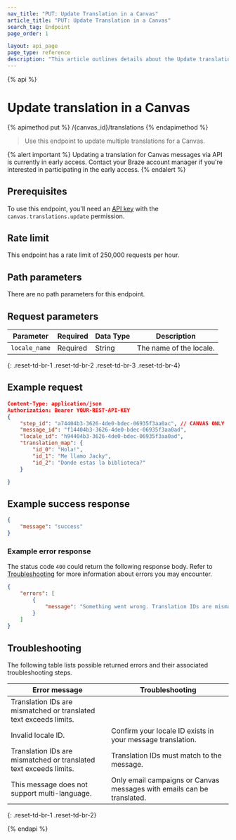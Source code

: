 ```yaml
---
nav_title: "PUT: Update Translation in a Canvas"
article_title: "PUT: Update Translation in a Canvas"
search_tag: Endpoint
page_order: 1

layout: api_page
page_type: reference
description: "This article outlines details about the Update translation in a Canvas endpoint."
---
```


{% api %}
# Update translation in a Canvas
{% apimethod put %}
/{canvas_id}/translations
{% endapimethod %}

> Use this endpoint to update multiple translations for a Canvas.

{% alert important %}
Updating a translation for Canvas messages via API is currently in early access. Contact your Braze account manager if you're interested in participating in the early access.
{% endalert %}

## Prerequisites

To use this endpoint, you'll need an [API key]({{site.baseurl}}/api/basics#rest-api-key/) with the `canvas.translations.update` permission.

## Rate limit

This endpoint has a rate limit of 250,000 requests per hour.

## Path parameters

There are no path parameters for this endpoint.

## Request parameters

| Parameter | Required | Data Type | Description |
| --------- | ---------| --------- | ----------- |
|`locale_name`| Required | String | The name of the locale. |
{: .reset-td-br-1 .reset-td-br-2 .reset-td-br-3  .reset-td-br-4}

## Example request

```json
Content-Type: application/json
Authorization: Bearer YOUR-REST-API-KEY
{
	"step_id": "a74404b3-3626-4de0-bdec-06935f3aa0ac", // CANVAS ONLY
	"message_id": "f14404b3-3626-4de0-bdec-06935f3aa0ad",
	"locale_id": "h94404b3-3626-4de0-bdec-06935f3aa0ad",
	"translation_map": {
		"id_0": "Hola!",
		"id_1": "Me llamo Jacky",
		"id_2": "Donde estas la biblioteca?"
	}

}
```

## Example success response

```json
{
	"message": "success"
}
```

### Example error response

The status code `400` could return the following response body. Refer to [Troubleshooting](#troubleshooting) for more information about errors you may encounter.

```json
{
	"errors": [
		{
			"message": "Something went wrong. Translation IDs are mismatched or translated text exceeds limits."
		}
	]
}
```

## Troubleshooting

The following table lists possible returned errors and their associated troubleshooting steps.

| Error message | Troubleshooting |
| --- | --- |
| Translation IDs are mismatched or translated text exceeds limits. | 
| Invalid locale ID. | Confirm your locale ID exists in your message translation. |
| Translation IDs are mismatched or translated text exceeds limits. | Translation IDs must match to the message. |
| This message does not support multi-language. | Only email campaigns or Canvas messages with emails can be translated. |
{: .reset-td-br-1 .reset-td-br-2}

{% endapi %}